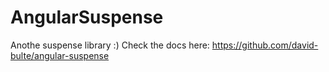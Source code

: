 # AngularSuspense

Anothe suspense library :) Check the docs here: https://github.com/david-bulte/angular-suspense
